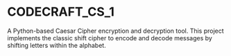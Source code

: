 # CODECRAFT_CS_1
A Python-based Caesar Cipher encryption and decryption tool. This project implements the classic shift cipher to encode and decode messages by shifting letters within the alphabet.

